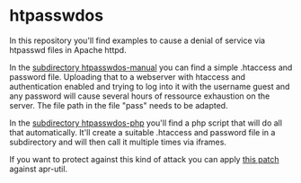 htpasswdos
==========

In this repository you'll find examples to cause a denial of service
via htpasswd files in Apache httpd.

In the [subdirectory htpasswdos-manual](htpasswdos-manual/) you can find a simple .htaccess
and password file. Uploading that to a webserver with htaccess and
authentication enabled and trying to log into it with the username
guest and any password will cause several hours of ressource exhaustion
on the server. The file path in the file "pass" needs to be adapted.

In the [subdirectory htpasswdos-php](htpasswdos-php/) you'll find a php script
that will do all that automatically. It'll create a suitable .htaccess
and password file in a subdirectory and will then call it multiple
times via iframes.

If you want to protect against this kind of attack you can apply
[this patch](apr-util-1.5-limit-dos.patch) against apr-util.
